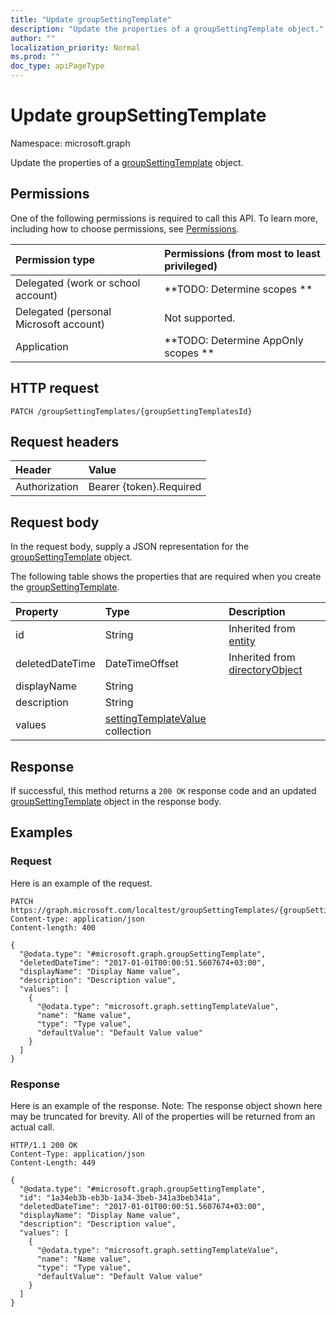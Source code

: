 ```yaml
---
title: "Update groupSettingTemplate"
description: "Update the properties of a groupSettingTemplate object."
author: ""
localization_priority: Normal
ms.prod: ""
doc_type: apiPageType
---
```


# Update groupSettingTemplate

Namespace: microsoft.graph

Update the properties of a [groupSettingTemplate](../resources/groupsettingtemplate.md) object.

## Permissions
One of the following permissions is required to call this API. To learn more, including how to choose permissions, see [Permissions](/concepts/permissions-reference.md).

|Permission type|Permissions (from most to least privileged)|
|:---|:---|
|Delegated (work or school account)|**TODO: Determine scopes **|
|Delegated (personal Microsoft account)|Not supported.|
|Application|**TODO: Determine AppOnly scopes **|

## HTTP request
<!-- {
  "blockType": "ignored"
}
-->
``` http
PATCH /groupSettingTemplates/{groupSettingTemplatesId}
```

## Request headers
|Header|Value|
|:---|:---|
|Authorization|Bearer {token}.Required|

## Request body
In the request body, supply a JSON representation for the [groupSettingTemplate](../resources/groupsettingtemplate.md) object.

The following table shows the properties that are required when you create the [groupSettingTemplate](../resources/groupsettingtemplate.md).

|Property|Type|Description|
|:---|:---|:---|
|id|String| Inherited from [entity](../resources/entity.md)|
|deletedDateTime|DateTimeOffset| Inherited from [directoryObject](../resources/directoryobject.md)|
|displayName|String||
|description|String||
|values|[settingTemplateValue](../resources/settingtemplatevalue.md) collection||



## Response
If successful, this method returns a `200 OK` response code and an updated [groupSettingTemplate](../resources/groupsettingtemplate.md) object in the response body.

## Examples

### Request
Here is an example of the request.
<!-- {
  "blockType": "request",
  "name": "update_groupsettingtemplate"
}
-->
``` http
PATCH https://graph.microsoft.com/localtest/groupSettingTemplates/{groupSettingTemplatesId}
Content-type: application/json
Content-length: 400

{
  "@odata.type": "#microsoft.graph.groupSettingTemplate",
  "deletedDateTime": "2017-01-01T00:00:51.5607674+03:00",
  "displayName": "Display Name value",
  "description": "Description value",
  "values": [
    {
      "@odata.type": "microsoft.graph.settingTemplateValue",
      "name": "Name value",
      "type": "Type value",
      "defaultValue": "Default Value value"
    }
  ]
}
```

### Response
Here is an example of the response. Note: The response object shown here may be truncated for brevity. All of the properties will be returned from an actual call.
<!-- {
  "blockType": "response",
  "truncated": true
}
-->
``` http
HTTP/1.1 200 OK
Content-Type: application/json
Content-Length: 449

{
  "@odata.type": "#microsoft.graph.groupSettingTemplate",
  "id": "1a34eb3b-eb3b-1a34-3beb-341a3beb341a",
  "deletedDateTime": "2017-01-01T00:00:51.5607674+03:00",
  "displayName": "Display Name value",
  "description": "Description value",
  "values": [
    {
      "@odata.type": "microsoft.graph.settingTemplateValue",
      "name": "Name value",
      "type": "Type value",
      "defaultValue": "Default Value value"
    }
  ]
}
```

